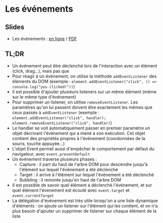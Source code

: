 # Les événements

## Slides

* Les événements : [en ligne](https://slides.com/drazik/programmation-web-client-riche-les-evenements/#/) / [PDF](les-evenements.pdf)

## TL;DR

* Un événement peut être déclenché lors de l'interaction avec un élément (click, drag...), mais pas que
* Pour réagir à un événement, on utilise la méthode `addEventListener` des éléments du DOM (exemple : `element.addEventListener("click", () => console.log("you clicked!"))`)
* Il est possible d'ajouter plusieurs listeners sur un même élément (même sur le même type d'événement)
* Pour supprimer un listener, on utilise `removeEventListener`. Les paramètres qu'on lui passent doivent être exactement les mêmes que ceux passés à `addEventListener` (exemple : `element.addEventListener("click", handler); element.removeEventListener("click", handler)`)
* Le handler se voit automatiquement passer en premier paramètre un objet décrivant l'événement qui a mené à son exécution. Cet objet contient des propriétés propres à l'événement (coordonnées de la souris, touche appuyée...)
* L'objet Event permet aussi d'empêcher le comportement par défaut du navigateur, avec `event.preventDefault`
* Un événement traverse plusieurs phases :
    * Capture : il part du haut de l'arbre DOM pour descendre jusqu'à l'élément sur lequel l'événement a été déclenché
    * Target : il arrive à l'élément sur lequel l'événement a été déclenché
    * Bubbling : il remonte jusqu'en haut de l'arbre DOM
* Il est possible de savoir quel élément a déclenché l'événement, et sur quel élément l'évenement est écouté avec `event.target` et `event.currentTarget`
* La délégation d'événement est très utile lorsqu'on a une liste dynamique d'éléments : on ajoute un listener sur l'élément qui les contient, et on n'a plus besoin d'ajouter un supprimer de listener sur chaque élément de la liste
